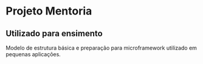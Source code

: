 # Projeto Mentoria
## Utilizado para ensimento
Modelo de estrutura básica e preparação para microframework utilizado em pequenas aplicações.
